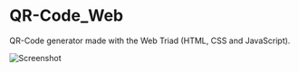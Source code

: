# QR-Code_Web
QR-Code generator made with the Web Triad (HTML, CSS and JavaScript).

![Screenshot](assets/img/git_img.png)
